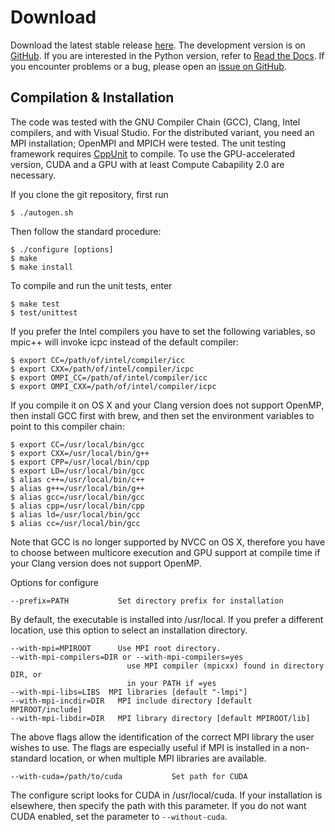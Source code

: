 Download
========
Download the latest stable release [here](https://github.com/trotter_suzuki-mpi/trotter-suzuki-mpi/releases/latest). The development version is on [GitHub](https://github.com/trotter-suzuki-mpi/trotter-suzuki-mpi). If you are interested in the Python version, refer to [Read the Docs](https://trotter-suzuki-mpi.readthedocs.org). If you encounter problems or a bug, please open an [issue on GitHub](https://github.com/trotter-suzuki-mpi/trotter-suzuki-mpi/issues).

Compilation & Installation
--------------------------
The code was tested with the GNU Compiler Chain (GCC), Clang, Intel compilers, and with Visual Studio. For the distributed variant, you need an MPI installation; OpenMPI and MPICH were tested. The unit testing framework requires [CppUnit](http://sourceforge.net/projects/cppunit/) to compile. To use the GPU-accelerated version, CUDA and a GPU with at least Compute Cabapility 2.0 are necessary.

If you clone the git repository, first run

    $ ./autogen.sh

Then follow the standard procedure:

    $ ./configure [options]
    $ make
    $ make install

To compile and run the unit tests, enter

    $ make test
    $ test/unittest

If you prefer the Intel compilers you have to set the following variables, so mpic++ will invoke icpc instead of the default compiler:

    $ export CC=/path/of/intel/compiler/icc
    $ export CXX=/path/of/intel/compiler/icpc
    $ export OMPI_CC=/path/of/intel/compiler/icc
    $ export OMPI_CXX=/path/of/intel/compiler/icpc

If you compile it on OS X and your Clang version does not support OpenMP, then install GCC first with brew, and then set the environment variables to point to this compiler chain:

    $ export CC=/usr/local/bin/gcc
    $ export CXX=/usr/local/bin/g++
    $ export CPP=/usr/local/bin/cpp
    $ export LD=/usr/local/bin/gcc
    $ alias c++=/usr/local/bin/c++
    $ alias g++=/usr/local/bin/g++
    $ alias gcc=/usr/local/bin/gcc
    $ alias cpp=/usr/local/bin/cpp
    $ alias ld=/usr/local/bin/gcc
    $ alias cc=/usr/local/bin/gcc

Note that GCC is no longer supported by NVCC on OS X, therefore you have to choose between multicore execution and GPU support at compile time if your Clang version does not support OpenMP.

Options for configure

    --prefix=PATH           Set directory prefix for installation

By default, the executable is installed into /usr/local. If you prefer a
different location, use this option to select an installation
directory.

    --with-mpi=MPIROOT      Use MPI root directory.
    --with-mpi-compilers=DIR or --with-mpi-compilers=yes
                              use MPI compiler (mpicxx) found in directory DIR, or
                              in your PATH if =yes
    --with-mpi-libs=LIBS  MPI libraries [default "-lmpi"]
    --with-mpi-incdir=DIR   MPI include directory [default MPIROOT/include]
    --with-mpi-libdir=DIR   MPI library directory [default MPIROOT/lib]

The above flags allow the identification of the correct MPI library the user wishes to use. The flags are especially useful if MPI is installed in a non-standard location, or when multiple MPI libraries are available.

    --with-cuda=/path/to/cuda           Set path for CUDA

The configure script looks for CUDA in /usr/local/cuda. If your installation is elsewhere, then specify the path with this parameter. If you do not want CUDA enabled, set the parameter to ```--without-cuda```.
